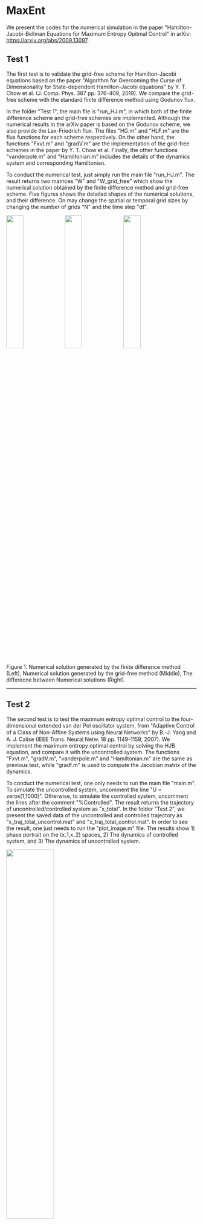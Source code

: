 # MaxEnt

We present the codes for the numerical simulation in the paper "Hamilton-Jacobi-Bellman Equations for Maximum Entropy Opitmal Control" in arXiv: https://arxiv.org/abs/2009.13097.

## Test 1
The first test is to validate the grid-free scheme for Hamilton-Jacobi equations based on the paper "Algorithm for Overcoming the Curse of Dimensionality for State-dependent Hamilton-Jacobi equations" by Y. T. Chow et al. (J. Comp. Phys. 387 pp. 376-409, 2019). We compare the grid-free scheme with the standard finite difference method using Godunov flux. 

In the folder "Test 1", the main file is "run_HJ.m", in which both of the finite difference scheme and grid-free schemes are implemented. Although the numerical results in the arXiv paper is based on the Godunov scheme, we also provide the Lax-Friedrich flux. The files "HG.m" and "HLF.m" are the flux functions for each scheme respectively. On the other hand, the functions "Fxvt.m" and "gradV.m" are the implementation of the grid-free schemes in the paper by Y. T. Chow et al. Finally, the other functions "vanderpole.m" and "Hamiltonian.m" includes the details of the dynamics system and corresponding Hamiltonian.

To conduct the numerical test, just simply run the main file "run_HJ.m". The result returns two matrices "W" and "W_grid_free" which show the numerical solution obtained by the finite difference method and grid-free scheme. Five figures shows the detailed shapes of the numerical solutions, and their difference. On may change the spatial or temporal grid sizes by changing the number of grids "N" and the time step "dt".


<img src = "https://user-images.githubusercontent.com/81969379/145520537-49b56eb1-bf4b-470c-97d0-ee1511b00ab8.PNG" width="30%" height="30%"> <img src = "https://user-images.githubusercontent.com/81969379/145520634-460560db-b8f0-4943-8cc5-a12fed03f5e1.PNG" width="30%" height="30%"> <img src = "https://user-images.githubusercontent.com/81969379/145520663-eb17a5c1-0d26-4edf-a232-1f3a5991a062.PNG" width="30%" height="30%">

Figure 1. Numerical solution generated by the finite difference method (Left), Numerical solution generated by the grid-free method (Middle), The differecne between Numerical solutions (Right).

---


## Test 2
The second test is to test the maximum entropy optimal control to the four-dimensional extended van der Pol oscillator system, from "Adaptive Control of a Class of Non-Afﬁne Systems using Neural Networks" by B.-J. Yang and A. J. Calise (IEEE Trans. Neural Netw. 18 pp. 1149-1159, 2007). We implement the maximum entropy optimal control by solving the HJB equation, and compare it with the uncontrolled system. The functions "Fxvt.m", "gradV.m", "vanderpole.m" and "Hamiltonian.m" are the same as previous test, while "gradf.m" is used to compute the Jacobian matrix of the dynamics. 

To conduct the numerical test, one only needs to run the main file "main.m". To simulate the uncontrolled system, uncomment the line "U = zeros(1,1000)". Otherwise, to simulate the controlled system, uncomment the lines after the comment "%Controlled". The result returns the trajectory of uncontrolled/controlled system as "x_total". In the folder "Test 2", we present the saved data of the uncontrolled and controlled trajectory as "x_traj_total_uncontrol.mat" and "x_traj_total_control.mat". In order to see the result, one just needs to run the "plot_image.m" file. The results show 1) phase portrait on the (x_1,x_2) spaces, 2) The dynamics of controlled system, and 3) The dynamics of uncontrolled system.


<img src = "https://user-images.githubusercontent.com/81969379/145520796-c3b76c86-f6e9-424c-84e5-2299655d743d.PNG" width="50%" height="50%">

Figure 2. Controlled and uncontrolled trajectories of the extended van der Pol oscillator.

---

## Test 3
The third test is implementation of the maximum entropy optimal control without the model parameters and compare it with the standard sinusoidal exploration. We present two codes for the on-policy and off-policy learning in "linear_ADP_on_policy.m" and "linear_ADP_off_policy.m" respectively. Both of codes are based on the reference "Y. Jiang and Z.-P. Jiang, Robust Adaptive Dynamic Programming, John Wiley & Sons, 2017". Please make sure that the "[Control System Toolbox](https://www.mathworks.com/products/control.html)" of the MATLAB is prepared.

To conduct the numerical test, please run one of the files, depending on the type of test (on-policy or off-policy). In both simulations, can choose the type of exploration, either MaxEnt exploration or sinusoidal exploration by uncommenting each of exploration. The result returns the "traj_save" that shows the controlled trajectory. Each of main file shows the trajectory of the system before and after the learning the optimal control, and the aggregated total running cost.

<img src = "https://user-images.githubusercontent.com/81969379/145520836-ad9041ba-1a03-440a-acf6-ee5dfadd5b16.PNG" width="45%" height="45%"> <img src = "https://user-images.githubusercontent.com/81969379/145520850-9b2e998e-fe3b-4fb6-86bc-e0aa7292a07d.PNG" width="45%" height="45%">

Figure 3. The dynamics of the system using MaxEnt exploration (Left), and using sinusoidal exploration (Right).
